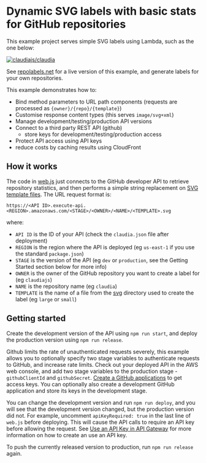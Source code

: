 # Dynamic SVG labels with basic stats for GitHub repositories

This example project serves simple SVG labels using Lambda, such as the one below:

[![claudiajs/claudia](https://repolabels.net/claudiajs/claudia/large.svg)](https://github.com/claudiajs/claudia/)

See [repolabels.net](https://repolabels.net) for a live version of this example, and generate labels for your own repositories.

This example demonstrates how to:

- Bind method parameters to URL path components  (requests are processed as `{owner}/{repo}/{template}`)
- Customise response content types (this serves `image/svg+xml`)
- Manage development/testing/production API versions
- Connect to a third party REST API (github)
  - store keys for development/testing/production access 
- Protect API access using API keys
- reduce costs by caching results using CloudFront

## How it works

The code in [web.js](web.js) just connects to the GitHub developer API to retrieve repository statistics, and then
performs a simple string replacement on [SVG template files](svg/). The URL request format is:

```
https://<API ID>.execute-api.<REGION>.amazonaws.com/<STAGE>/<OWNER>/<NAME>/<TEMPLATE>.svg
```

where:

- `API ID` is the ID of your API (check the `claudia.json` file after deployment)
- `REGION` is the region where the API is deployed (eg `us-east-1` if you use the standard `package.json`)
- `STAGE` is the version of the API (eg `dev` or `production`, see the Getting Started section below for more info)
- `OWNER` is the owner of the GitHub repository you want to create a label for (eg `claudiajs`)
- `NAME` is the repository name (eg `claudia`)
- `TEMPLATE` is the name of a file from the [svg](svg) directory used to create the label (eg `large` or `small`)

## Getting started

Create the development version of the API using `npm run start`, and deploy the production version using `npm run release`. 

Github limits the rate of unauthenticated requests severely, this example allows you to optionally specify two stage variables to authenticate requests to GitHub, and increase rate limits.  Check out your deployed API in the AWS web console, and add two stage variables to the production stage - `githubClientId` and `githubSecret`.  [Create a GitHub applications](https://github.com/settings/applications/new) to get access keys. You can optionally also create a development GitHub application and store its keys in the development stage.

You can change the development version and run `npm run deploy`, and you will see that the development version changed, but the production version did not. For example, uncomment `apiKeyRequired: true` in the last line of `web.js` before deploying. This will cause the API calls to require an API key before allowing the request. See [Use an API Key in API Gateway](http://docs.aws.amazon.com/apigateway/latest/developerguide/how-to-api-keys.html) for more information on how to create an use an API key.

To push the currently released version to production, run `npm run release` again.
